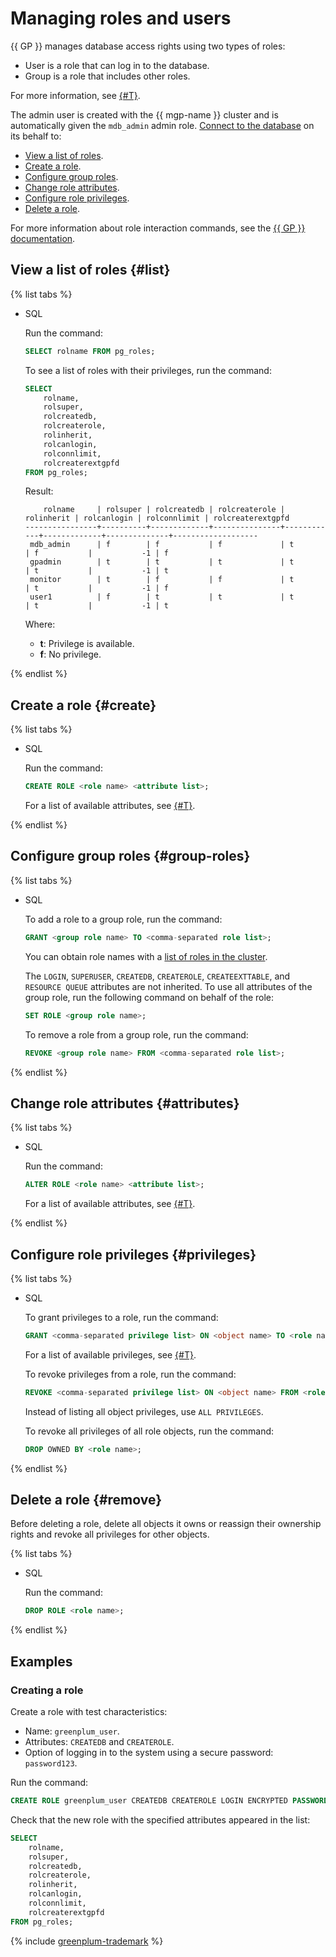 # Managing roles and users

{{ GP }} manages database access rights using two types of roles:

* User is a role that can log in to the database.
* Group is a role that includes other roles.

For more information, see [{#T}](../concepts/cluster-users.md).

The admin user is created with the {{ mgp-name }} cluster and is automatically given the `mdb_admin` admin role. [Connect to the database](connect.md) on its behalf to:

* [View a list of roles](#list).
* [Create a role](#create).
* [Configure group roles](#group-roles).
* [Change role attributes](#attributes).
* [Configure role privileges](#privileges).
* [Delete a role](#remove).

For more information about role interaction commands, see the [{{ GP }} documentation](https://docs.vmware.com/en/VMware-Tanzu-Greenplum/6/greenplum-database/GUID-ref_guide-sql_commands-sql_ref.html).

## View a list of roles {#list}

{% list tabs %}

* SQL

   Run the command:

   ```sql
   SELECT rolname FROM pg_roles;
   ```

   To see a list of roles with their privileges, run the command:

   ```sql
   SELECT
       rolname,
       rolsuper,
       rolcreatedb,
       rolcreaterole,
       rolinherit,
       rolcanlogin,
       rolconnlimit,
       rolcreaterextgpfd
   FROM pg_roles;
   ```

   Result:

   ```text
       rolname     | rolsuper | rolcreatedb | rolcreaterole | rolinherit | rolcanlogin | rolconnlimit | rolcreaterextgpfd
   ----------------+----------+-------------+---------------+------------+-------------+--------------+-------------------
    mdb_admin      | f        | f           | f             | t          | f           |           -1 | f
    gpadmin        | t        | t           | t             | t          | t           |           -1 | t
    monitor        | t        | f           | f             | t          | t           |           -1 | f
    user1          | f        | t           | t             | t          | t           |           -1 | t
   ```

   Where:

   * **t**: Privilege is available.
   * **f**: No privilege.

{% endlist %}

## Create a role {#create}

{% list tabs %}

* SQL

   Run the command:

   ```sql
   CREATE ROLE <role name> <attribute list>;
   ```

   For a list of available attributes, see [{#T}](../concepts/cluster-users.md#attributes).

{% endlist %}

## Configure group roles {#group-roles}

{% list tabs %}

* SQL

   To add a role to a group role, run the command:

   ```sql
   GRANT <group role name> TO <comma-separated role list>;
   ```

   You can obtain role names with a [list of roles in the cluster](#list).

   The `LOGIN`, `SUPERUSER`, `CREATEDB`, `CREATEROLE`, `CREATEEXTTABLE`, and `RESOURCE QUEUE` attributes are not inherited. To use all attributes of the group role, run the following command on behalf of the role:

   ```sql
   SET ROLE <group role name>;
   ```

   To remove a role from a group role, run the command:

   ```sql
   REVOKE <group role name> FROM <comma-separated role list>;
   ```

{% endlist %}

## Change role attributes {#attributes}

{% list tabs %}

* SQL

   Run the command:

   ```sql
   ALTER ROLE <role name> <attribute list>;
   ```

   For a list of available attributes, see [{#T}](../concepts/cluster-users.md#attributes).

{% endlist %}

## Configure role privileges {#privileges}

{% list tabs %}

* SQL

   To grant privileges to a role, run the command:

   ```sql
   GRANT <comma-separated privilege list> ON <object name> TO <role name>;
   ```

   For a list of available privileges, see [{#T}](../concepts/cluster-users.md#privileges).

   To revoke privileges from a role, run the command:

   ```sql
   REVOKE <comma-separated privilege list> ON <object name> FROM <role name>;
   ```

   Instead of listing all object privileges, use `ALL PRIVILEGES`.

   To revoke all privileges of all role objects, run the command:

   ```sql
   DROP OWNED BY <role name>;
   ```

{% endlist %}

## Delete a role {#remove}

Before deleting a role, delete all objects it owns or reassign their ownership rights and revoke all privileges for other objects.

{% list tabs %}

* SQL

   Run the command:

   ```sql
   DROP ROLE <role name>;
   ```

{% endlist %}

## Examples

### Creating a role

Create a role with test characteristics:

* Name: `greenplum_user`.
* Attributes: `CREATEDB` and `CREATEROLE`.
* Option of logging in to the system using a secure password: `password123`.

Run the command:

```sql
CREATE ROLE greenplum_user CREATEDB CREATEROLE LOGIN ENCRYPTED PASSWORD 'password123';
```

Check that the new role with the specified attributes appeared in the list:

```sql
SELECT
    rolname,
    rolsuper,
    rolcreatedb,
    rolcreaterole,
    rolinherit,
    rolcanlogin,
    rolconnlimit,
    rolcreaterextgpfd
FROM pg_roles;
```

{% include [greenplum-trademark](../../_includes/mdb/mgp/trademark.md) %}
